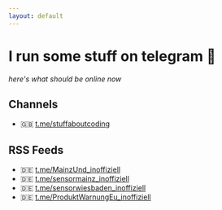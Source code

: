 ```yaml
---
layout: default
---
```


# I run some stuff on telegram 🤳 

*here's what should be online now*

## Channels

- 🇬🇧 [t.me/stuffaboutcoding](https://t.me/stuffaboutcoding) 

## RSS Feeds

- 🇩🇪 [t.me/MainzUnd_inoffiziell](https://t.me/MainzUnd_inoffiziell)
- 🇩🇪 [t.me/sensormainz_inoffiziell](https://t.me/sensormainz_inoffiziell)
- 🇩🇪 [t.me/sensorwiesbaden_inoffiziell](https://t.me/sensorwiesbaden_inoffiziell)
- 🇩🇪 [t.me/ProduktWarnungEu_inoffiziell](https://t.me/ProduktWarnungEu_inoffiziell)
